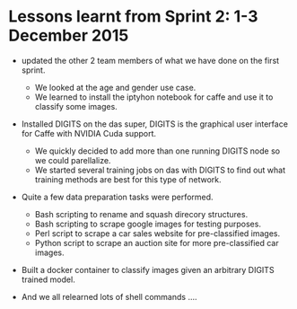 # Lessons learnt from Sprint 2: 1-3 December 2015

- updated the other 2 team members of what we have done on the first sprint.  
  - We looked at the age and gender use case. 
  - We learned to install the iptyhon notebook for caffe and use it to classify some images.  
- Installed DIGITS on the das super, DIGITS is the graphical user interface for Caffe with NVIDIA Cuda support.  
  - We quickly decided to add more than one running DIGITS node so we could parellalize.  
  - We started several training jobs on das with DIGITS to find out what training methods are best for this type of network.  
- Quite a few data preparation tasks were performed.  
  - Bash scripting to rename and squash direcory structures.  
  - Bash scripting to scrape google images for testing purposes.  
  - Perl script to scrape a car sales website for pre-classified images.  
  - Python script to scrape an auction site for more pre-classified car images.  
- Built a docker container to classify images given an arbitrary DIGITS trained model.  

- And we all relearned lots of shell commands ....  

